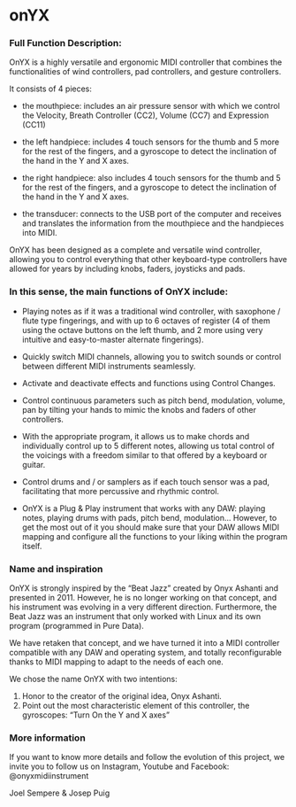 # onYX


### Full Function Description:

OnYX is a highly versatile and ergonomic MIDI controller that combines the functionalities of wind controllers, pad controllers, and gesture controllers.

It consists of 4 pieces:

* the mouthpiece: includes an air pressure sensor with which we control the Velocity, Breath Controller (CC2), Volume (CC7) and Expression (CC11)

* the left handpiece: includes 4 touch sensors for the thumb and 5 more for the rest of the fingers, and a gyroscope to detect the inclination of the hand in the Y and X axes.

* the right handpiece: also includes 4 touch sensors for the thumb and 5 for the rest of the fingers, and a gyroscope to detect the inclination of the hand in the Y and X axes.

* the transducer: connects to the USB port of the computer and receives and translates the information from the mouthpiece and the handpieces into MIDI.

OnYX has been designed as a complete and versatile wind controller, allowing you to control everything that other keyboard-type controllers have allowed for years by including knobs, faders, joysticks and pads.

### In this sense, the main functions of OnYX include:

* Playing notes as if it was a traditional wind controller, with saxophone / flute type fingerings, and with up to 6 octaves of register (4 of them using the octave buttons on the left thumb, and 2 more using very intuitive and easy-to-master alternate fingerings).


* Quickly switch MIDI channels, allowing you to switch sounds or control between different MIDI instruments seamlessly.


* Activate and deactivate effects and functions using Control Changes.


* Control continuous parameters such as pitch bend, modulation, volume, pan by tilting your hands to mimic the knobs and faders of other controllers.


* With the appropriate program, it allows us to make chords and individually control up to 5 different notes, allowing us total control of the voicings with a freedom similar to that offered by a keyboard or guitar.


* Control drums and / or samplers as if each touch sensor was a pad, facilitating that more percussive and rhythmic control.


* OnYX is a Plug & Play instrument that works with any DAW: playing notes, playing drums with pads, pitch bend, modulation... However, to get the most out of it you should make sure that your DAW allows MIDI mapping and configure all the functions to your liking within the program itself.

### Name and inspiration
OnYX is strongly inspired by the “Beat Jazz” created by Onyx Ashanti and presented in 2011. However, he is no longer working on that concept, and his instrument was evolving in a very different direction. Furthermore, the Beat Jazz was an instrument that only worked with Linux and its own program (programmed in Pure Data). 

We have retaken that concept, and we have turned it into a MIDI controller compatible with any DAW and operating system, and totally reconfigurable thanks to MIDI mapping to adapt to the needs of each one.

We chose the name OnYX with two intentions:

1) Honor to the creator of the original idea, Onyx Ashanti.
2) Point out the most characteristic element of this controller, the gyroscopes: “Turn On the Y and X axes”

### More information
If you want to know more details and follow the evolution of this project, we invite you to follow us on Instagram, Youtube and Facebook: @onyxmidiinstrument


Joel Sempere & Josep Puig
